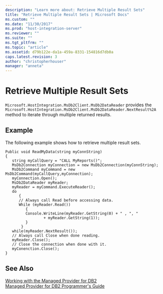 ```yaml
---
description: "Learn more about: Retrieve Multiple Result Sets"
title: "Retrieve Multiple Result Sets | Microsoft Docs"
ms.custom: ""
ms.date: "11/30/2017"
ms.prod: "host-integration-server"
ms.reviewer: ""
ms.suite: ""
ms.tgt_pltfrm: ""
ms.topic: "article"
ms.assetid: d79b122e-da1a-459a-8331-154816d7db0a
caps.latest.revision: 3
author: "christopherhouser"
manager: "anneta"
---
```

# Retrieve Multiple Result Sets
`Microsoft.HostIntegration.MsDb2Client.MsDb2DataReader` provides the `Microsoft.HostIntegration.MsDb2Client.MsDb2DataReader.NextResult%2A` method to iterate through multiple returned results.  
  
## Example  
 The following example shows how to retrieve multiple result sets.  
  
```  
Public void ReadMyData(string myConnString)  
{  
   string myCallQuery = "CALL MyReports()";  
   MsDb2Connection myConnection = new MsDb2Connection(myConnString);  
   MsDb2Command myCommand = new MsDb2Command(myCallQuery,myConnection);  
   myConnection.Open();  
   MsDb2DataReader myReader;  
   myReader = myCommand.ExecuteReader();  
   do  
      {  
      // Always call Read before accessing data.  
      While (myReader.Read())  
         {  
         Console.WriteLine(myReader.GetString(0) + " , ", "   
                 + myReader.GetString(1));  
         }  
       }  
   while(myReader.NextResult());  
   // Always call Close when done reading.  
   myReader.Close();  
   // Close the connection when done with it.  
   myConenction.Close();  
}  
```  
  
## See Also  
 [Working with the Managed Provider for DB2](../core/working-with-the-managed-provider-for-db21.md)   
 [Managed Provider for DB2 Programmer's Guide](../core/managed-provider-for-db2-programmer-s-guide2.md)   
